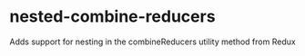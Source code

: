 # nested-combine-reducers
Adds support for nesting in the combineReducers utility method from Redux
